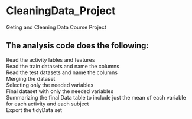 # CleaningData_Project
Geting and Cleaning Data Course Project

## The analysis code does the following:
Read the activity lables and features </br>
Read the train datasets and name the columns </br>
Read the test datasets and name the columns </br>
Merging the dataset </br>
Selecting only the needed variables </br>
Final dataset with only the needed variables </br>
Summarizing the final Data table to include just the mean of each variable for each activity and each subject </br>
Export the tidyData set </br>
